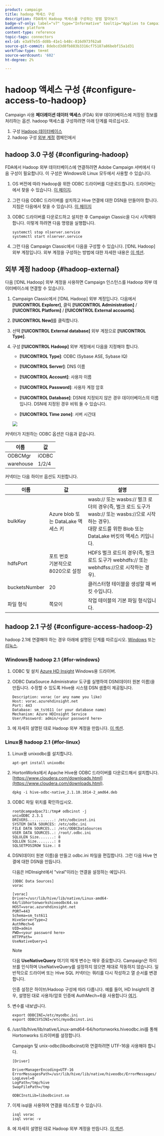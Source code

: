 ```yaml
---
product: campaign
title: hadoop 액세스 구성
description: FDA에서 Hadoop 액세스를 구성하는 방법 알아보기
badge-v7-only: label="v7" type="Informative" tooltip="Applies to Campaign Classic v7 only"
audience: platform
content-type: reference
topic-tags: connectors
exl-id: e3a97e55-dd8b-41e1-b48c-816d973f62a8
source-git-commit: 8debcd3d8fb883b3316cf75187a86bebf15a1d31
workflow-type: tm+mt
source-wordcount: '602'
ht-degree: 2%

---
```


# hadoop 액세스 구성 {#configure-access-to-hadoop}



Campaign 사용 **페더레이션 데이터 액세스** (FDA) 외부 데이터베이스에 저장된 정보를 처리하는 옵션. hadoop 액세스를 구성하려면 아래 단계를 따르십시오.

1. 구성 [Hadoop 데이터베이스](#configuring-hadoop)
1. hadoop 구성 [외부 계정](#hadoop-external) 캠페인에서

## hadoop 3.0 구성 {#configuring-hadoop}

FDA에서 Hadoop 외부 데이터베이스에 연결하려면 Adobe Campaign 서버에서 다음 구성이 필요합니다. 이 구성은 Windows와 Linux 모두에서 사용할 수 있습니다.

1. OS 버전에 따라 Hadoop을 위한 ODBC 드라이버를 다운로드합니다. 드라이버는에서 찾을 수 있습니다. [이 페이지](https://www.cloudera.com/downloads.html).

1. 그런 다음 ODBC 드라이버를 설치하고 Hive 연결에 대한 DSN을 만들어야 합니다. 지침은 다음에서 찾을 수 있습니다. [이 페이지](https://docs.cloudera.com/documentation/other/connectors/hive-odbc/2-6-5/Cloudera-ODBC-Driver-for-Apache-Hive-Install-Guide.pdf)

1. ODBC 드라이버를 다운로드하고 설치한 후 Campaign Classic을 다시 시작해야 합니다. 이렇게 하려면 다음 명령을 실행합니다.

   ```
   systemctl stop nlserver.service
   systemctl start nlserver.service
   ```

1. 그런 다음 Campaign Classic에서 다음을 구성할 수 있습니다. [!DNL Hadoop] 외부 계정입니다. 외부 계정을 구성하는 방법에 대한 자세한 내용은 [이 섹션](#hadoop-external).

## 외부 계정 hadoop {#hadoop-external}

다음 [!DNL Hadoop] 외부 계정을 사용하면 Campaign 인스턴스를 Hadoop 외부 데이터베이스에 연결할 수 있습니다.

1. Campaign Classic에서 [!DNL Hadoop] 외부 계정입니다. 다음에서 **[!UICONTROL Explorer]**, 클릭 **[!UICONTROL Administration]** / **[!UICONTROL Platform]** / **[!UICONTROL External accounts]**.

1. **[!UICONTROL New]**&#x200B;를 클릭합니다.

1. 선택 **[!UICONTROL External database]** 외부 계정으로 **[!UICONTROL Type]**.

1. 구성 **[!UICONTROL Hadoop]** 외부 계정에서 다음을 지정해야 합니다.

   * **[!UICONTROL Type]**: ODBC (Sybase ASE, Sybase IQ)

   * **[!UICONTROL Server]**: DNS 이름

   * **[!UICONTROL Account]**: 사용자 이름

   * **[!UICONTROL Password]**: 사용자 계정 암호

   * **[!UICONTROL Database]**: DSN에 지정되지 않은 경우 데이터베이스의 이름입니다. DSN에 지정된 경우 비워 둘 수 있습니다.

   * **[!UICONTROL Time zone]**: 서버 시간대

   ![](assets/hadoop3.png)

커넥터가 지원하는 ODBC 옵션은 다음과 같습니다.

| 이름 | 값 |
|---|---|
| ODBCMgr | iODBC |
| warehouse | 1/2/4 |

커넥터는 다음 하이브 옵션도 지원합니다.

| 이름 | 값 | 설명 |
|---|---|---|
| bulkKey | Azure blob 또는 DataLake 액세스 키 | wasb:// 또는 wasbs:// 벌크 로더의 경우(즉, 벌크 로드 도구가 wasb:// 또는 wasbs://으로 시작하는 경우). <br>대량 로드를 위한 Blob 또는 DataLake 버킷의 액세스 키입니다. |
| hdfsPort | 포트 번호 <br>기본적으로 8020으로 설정 | HDFS 벌크 로드의 경우(즉, 벌크 로드 도구가 webhdfs:// 또는 webhdfss://으로 시작하는 경우). |
| bucketsNumber | 20 | 클러스터형 테이블을 생성할 때 버킷 수입니다. |
| 파일 형식 | 쪽모이 | 작업 테이블의 기본 파일 형식입니다. |


## hadoop 2.1 구성 {#configure-access-hadoop-2}

hadoop 2.1에 연결해야 하는 경우 아래에 설명된 단계를 따르십시오. [Windows](#for-windows) 또는 [리눅스](#for-linux).

### Windows용 hadoop 2.1 {#for-windows}

1. ODBC 및 설치 [Azure HD Insight](https://www.microsoft.com/en-us/download/details.aspx?id=40886) Windows용 드라이버.
1. ODBC DataSource Administrator 도구를 실행하여 DSN(데이터 원본 이름)을 만듭니다. 수정할 수 있도록 Hive용 시스템 DSN 샘플이 제공됩니다.

   ```
   Description: vorac (or any name you like)
   Host: vorac.azurehdinsight.net
   Port: 443
   Database: sm_tst611 (or your database name)
   Mechanism: Azure HDInsight Service
   User/Password: admin/<your password here>
   ```

1. 에 자세히 설명된 대로 Hadoop 외부 계정을 만듭니다. [이 섹션](#hadoop-external).

### Linux용 hadoop 2.1 {#for-linux}

1. Linux용 unixodbc를 설치합니다.

   ```
   apt-get install unixodbc
   ```

1. HortonWorks에서 Apache Hive용 ODBC 드라이버를 다운로드해서 설치합니다. [https://www.cloudera.com/downloads.html](https://www.cloudera.com/downloads.html).

   ```
   dpkg -i hive-odbc-native_2.1.10.1014-2_amd64.deb
   ```

1. ODBC 파일 위치를 확인하십시오.

   ```
   root@campadpac71:/tmp# odbcinst -j
   unixODBC 2.3.1
   DRIVERS............: /etc/odbcinst.ini
   SYSTEM DATA SOURCES: /etc/odbc.ini
   FILE DATA SOURCES..: /etc/ODBCDataSources
   USER DATA SOURCES..: /root/.odbc.ini
   SQLULEN Size.......: 8
   SQLLEN Size........: 8
   SQLSETPOSIROW Size.: 8
   ```

1. DSN(데이터 원본 이름)을 만들고 odbc.ini 파일을 편집합니다. 그런 다음 Hive 연결에 대한 DSN을 만듭니다.

   다음은 HDInsight에서 &quot;viral&quot;이라는 연결을 설정하는 예입니다.

   ```
   [ODBC Data Sources]
   vorac 
   
   [vorac]
   Driver=/usr/lib/hive/lib/native/Linux-amd64-64/libhortonworkshiveodbc64.so
   HOST=vorac.azurehdinsight.net
   PORT=443
   Schema=sm_tst611
   HiveServerType=2
   AuthMech=6
   UID=admin
   PWD=<your password here>
   HTTPPath=
   UseNativeQuery=1
   ```

   >[!NOTE]
   >
   >다음 **UseNativeQuery** 여기의 매개 변수는 매우 중요합니다. Campaign은 하이브를 인식하며 UseNativeQuery를 설정하지 않으면 제대로 작동하지 않습니다. 일반적으로 드라이버 또는 Hive SQL 커넥터는 쿼리를 다시 작성하고 열 순서를 변경합니다.

   인증 설정은 하이브/Hadoop 구성에 따라 다릅니다. 예를 들어, HD Insight의 경우, 설명된 대로 사용자/암호 인증에 AuthMech=6을 사용합니다 [여기](https://www.simba.com/products/Spark/doc/ODBC_InstallGuide/unix/content/odbc/hi/configuring/authenticating/azuresvc.htm).

1. 변수를 내보냅니다.

   ```
   export ODBCINI=/etc/myodbc.ini
   export ODBCSYSINI=/etc/myodbcinst.ini
   ```

1. /usr/lib/hive/lib/native/Linux-amd64-64/hortonworks.hiveodbc.ini를 통해 Hortonworks 드라이버를 설정합니다.

   Campaign 및 unix-odbc(libodbcinst)와 연결하려면 UTF-16을 사용해야 합니다.

   ```
   [Driver]
   
   DriverManagerEncoding=UTF-16
   ErrorMessagesPath=/usr/lib/hive/lib/native/hiveodbc/ErrorMessages/
   LogLevel=0
   LogPath=/tmp/hive
   SwapFilePath=/tmp
   
   ODBCInstLib=libodbcinst.so
   ```

1. 이제 isql을 사용하여 연결을 테스트할 수 있습니다.

   ```
   isql vorac
   isql vorac -v
   ```

1. 에 자세히 설명된 대로 Hadoop 외부 계정을 만듭니다. [이 섹션](#hadoop-external).

